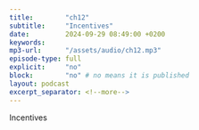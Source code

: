 ```yaml
---
title:        "ch12"
subtitle:     "Incentives"
date:         2024-09-29 08:49:00 +0200
keywords:
mp3-url:      "/assets/audio/ch12.mp3"
episode-type: full
explicit:     "no"
block:        "no" # no means it is published
layout: podcast
excerpt_separator: <!--more-->
---
```

Incentives
<!--more-->
